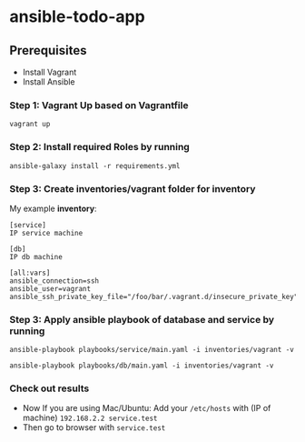 # ansible-todo-app

## Prerequisites
- Install Vagrant
- Install Ansible

### Step 1: Vagrant Up based on Vagrantfile

`vagrant up`

### Step 2: Install required Roles by running 
`ansible-galaxy install -r requirements.yml`

### Step 3: Create inventories/vagrant folder for inventory

My example **inventory**:

```
[service]
IP service machine

[db]
IP db machine

[all:vars]
ansible_connection=ssh
ansible_user=vagrant
ansible_ssh_private_key_file="/foo/bar/.vagrant.d/insecure_private_key"
```

### Step 3: Apply ansible playbook of database and service by running
`ansible-playbook playbooks/service/main.yaml -i inventories/vagrant -v`

`ansible-playbook playbooks/db/main.yaml -i inventories/vagrant -v`

### Check out results

- Now If you are using Mac/Ubuntu: Add your `/etc/hosts` with (IP of machine) `192.168.2.2 service.test`
- Then go to browser with `service.test`